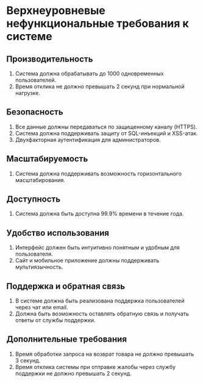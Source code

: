 # Верхнеуровневые нефункциональные требования к системе

## Производительность
1. Система должна обрабатывать до 1000 одновременных пользователей.
2. Время отклика не должно превышать 2 секунд при нормальной нагрузке.

## Безопасность
1. Все данные должны передаваться по защищенному каналу (HTTPS).
2. Система должна поддерживать защиту от SQL-инъекций и XSS-атак.
3. Двухфакторная аутентификация для администраторов.

## Масштабируемость
1. Система должна поддерживать возможность горизонтального масштабирования.

## Доступность
1. Система должна быть доступна 99.9% времени в течение года.

## Удобство использования
1. Интерфейс должен быть интуитивно понятным и удобным для пользователя.
2. Сайт и мобильное приложение должны поддерживать мультиязычность.

## Поддержка и обратная связь
1. В системе должна быть реализована поддержка пользователей через чат или email.
2. Должна быть возможность оставлять обратную связь и получать ответы от службы поддержки.

## Дополнительные требования
1. Время обработки запроса на возврат товара не должно превышать 3 секунд.
2. Время отклика системы при отправке жалобы через службу поддержки не должно превышать 2 секунд.

